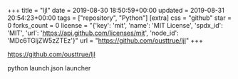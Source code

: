 +++
title = "ljl"
date = 2019-08-30 18:50:59+00:00
updated = 2019-08-31 20:54:23+00:00
tags = ["repository", "Python"]
[extra]
css = "github"
star = 0
forks_count = 0
license = "{'key': 'mit', 'name': 'MIT License', 'spdx_id': 'MIT', 'url': 'https://api.github.com/licenses/mit', 'node_id': 'MDc6TGljZW5zZTEz'}"
url = "https://github.com/ousttrue/ljl"
+++

<https://github.com/ousttrue/ljl>

python launch.json launcher
